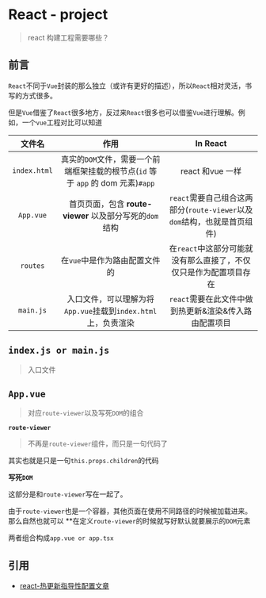 # React - project
> react 构建工程需要哪些？

## **前言**

`React`不同于`Vue`封装的那么独立（或许有更好的描述），所以`React`相对灵活，书写的方式很多。

但是`Vue`借鉴了`React`很多地方，反过来`React`很多也可以借鉴`Vue`进行理解。例如，一个`vue`工程对比可以知道

|文件名|作用|In React|
|:---:|:---:|:---:|
|`index.html`|真实的`DOM`文件，需要一个前端框架挂载的根节点(`id` 等于 `app` 的 dom 元素)`#app`|react 和vue 一样|
|`App.vue`|首页页面，包含 **route-viewer** 以及部分写死的`dom`结构 | `react`需要自己组合这两部分(`route-viewer`以及`dom`结构，也就是首页组件) |
|`routes`|在`vue`中是作为路由配置文件的|在`react`中这部分可能就没有那么直接了，不仅仅只是作为配置项目存在|
|`main.js`|入口文件，可以理解为将`App.vue`挂载到`index.html`上，负责渲染|`react`需要在此文件中做到热更新&渲染&传入路由配置项目|

## **`index.js or main.js`**
> 入口文件

## **`App.vue`**
> 对应`route-viewer`以及写死`DOM`的组合

**`route-viewer`**
> 不再是`route-viewer`组件，而只是一句代码了

其实也就是只是一句`this.props.children`的代码

**写死`DOM`**

这部分是和`route-viewer`写在一起了。

由于`route-viewer`也是一个容器，其他页面在使用不同路径的时候被加载进来。那么自然也就可以 **在定义`route-viewer`的时候就写好默认就要展示的`DOM`元素

两者组合构成`app.vue or app.tsx`

## **引用**

* [react-热更新指导性配置文章](https://blog.csdn.net/huangpb123/article/details/78556652)
